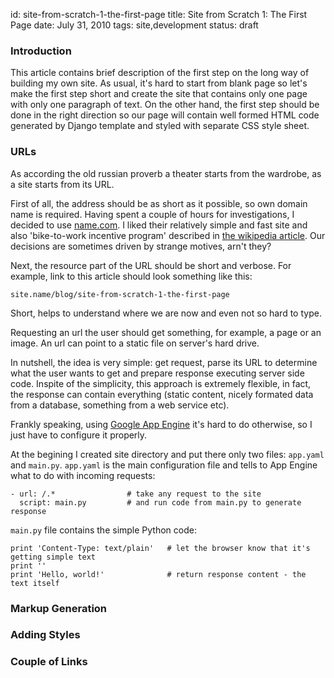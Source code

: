 id:     site-from-scratch-1-the-first-page
title:  Site from Scratch 1: The First Page
date:   July 31, 2010
tags:   site,development
status: draft


### Introduction

This article contains brief description of the first step on the long way of building my own site.
As usual, it's hard to start from blank page so let's make the first step short and create
the site that contains only one page with only one paragraph of text.
On the other hand, the first step should be done in the right direction
so our page will contain well formed HTML code generated by Django template
and styled with separate CSS style sheet.

### URLs

As according the old russian proverb a theater starts from the wardrobe, as a site starts from its URL.

First of all, the address should be as short as it possible, so own domain name is required.
Having spent a couple of hours for investigations, I decided to use [name.com](http://www.name.com).
I liked their relatively simple and fast site and also 'bike-to-work incentive program'
described in [the wikipedia article][name-com-wiki].
Our decisions are sometimes driven by strange motives, arn't they?

Next, the resource part of the URL should be short and verbose.
For example, link to this article should look something like this:

    site.name/blog/site-from-scratch-1-the-first-page

Short, helps to understand where we are now and even not so hard to type.

Requesting an url the user should get something, for example, a page or an image.
An url can point to a static file on server's hard drive.


In nutshell, the idea is very simple: get request, parse its URL to determine what the user wants to get
and prepare response executing server side code.
Inspite of the simplicity, this approach is extremely flexible, in fact, the response can contain
everything (static content, nicely formated data from a database, something from a web service etc).

Frankly speaking, using [Google App Engine][app-engine] it's hard to do otherwise, so I just have to configure it properly.

At the begining I created site directory and put there only two files: `app.yaml` and `main.py`.
`app.yaml` is the main configuration file and tells to App Engine what to do with incoming requests:

    - url: /.*                # take any request to the site
      script: main.py         # and run code from main.py to generate response

`main.py` file contains the simple Python code:

    print 'Content-Type: text/plain'   # let the browser know that it's getting simple text
    print ''
    print 'Hello, world!'              # return response content - the text itself



### Markup Generation

### Adding Styles

### Couple of Links



[app-engine]: http://appengine.google.com/ "Google App Engine"
[name-com-wiki]:http://en.wikipedia.org/wiki/Name.com "Wiki article about name.com"
